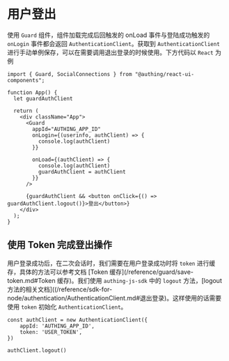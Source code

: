 # 用户登出

使用 `Guard` 组件，组件加载完成后回触发的 onLoad 事件与登陆成功触发的 `onLogin` 事件都会返回 `AuthenticationClient`。获取到 `AuthenticationClient` 进行手动单例保存，可以在需要调用退出登录的时候使用。下方代码以 `React` 为例

```JS
import { Guard, SocialConnections } from "@authing/react-ui-components";

function App() {
  let guardAuthClient

  return (
    <div className="App">
      <Guard
        appId="AUTHING_APP_ID"
        onLogin={(userinfo, authClient) => {
          console.log(authClient)
        }}

        onLoad={(authClient) => {
          console.log(authClient)
          guardAuthClient = authClient
        }}
      />

      {guardAuthClient && <button onClick={() => guardAuthClient.logout()}>登出</button>}
    </div>
  );
}
```

## 使用 Token 完成登出操作

用户登录成功后，在二次会话时，我们需要在用户登录成功时将 `token` 进行缓存，具体的方法可以参考文档 [Token 缓存](/reference/guard/save-token.md#Token 缓存)。我们使用 `authing-js-sdk` 中的 `logout` 方法，[logout 方法的相关文档]((/reference/sdk-for-node/authentication/AuthenticationClient.md#退出登录)。这样使用的话需要使用 `token` 初始化 `AuthenticationClient`。

```JS
const authClient = new AuthenticationClient({
    appId: 'AUTHING_APP_ID',
    token: 'USER_TOKEN',
})

authClient.logout()
```
